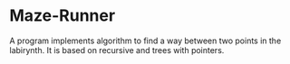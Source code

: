 # Maze-Runner
A program implements algorithm to find a way between two points in the labirynth. It is based on recursive and trees with pointers.
